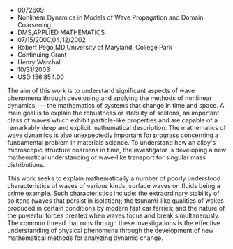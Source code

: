 
* 0072609
* Nonlinear Dynamics in Models of Wave Propagation and Domain Coarsening
* DMS,APPLIED MATHEMATICS
* 07/15/2000,04/12/2002
* Robert Pego,MD,University of Maryland, College Park
* Continuing Grant
* Henry Warchall
* 10/31/2003
* USD 156,854.00

The aim of this work is to understand significant aspects of wave phenomena
through developing and applying the methods of nonlinear dynamics --- the
mathematics of systems that change in time and space. A main goal is to explain
the robustness or stability of solitons, an important class of waves which
exhibit particle-like properties and are capable of a remarkably deep and
explicit mathematical description. The mathematics of wave dynamics is also
unexpectedly important for prograss concerning a fundamental problem in
materials science. To understand how an alloy's microscopic structure coarsens
in time, the investigator is developing a new mathematical understanding of
wave-like transport for singular mass distributions.

This work seeks to explain mathematically a number of poorly understood
characteristics of waves of various kinds, surface waves on fluids being a prime
example. Such characteristics include: the extraordinary stability of solitons
(waves that persist in isolation); the tsunami-like qualities of wakes produced
in certain conditions by modern fast car ferries; and the nature of the powerful
forces created when waves focus and break simultaneously. The common thread that
runs through these investigations is the effective understanding of physical
phenomena through the development of new mathematical methods for analyzing
dynamic change.
